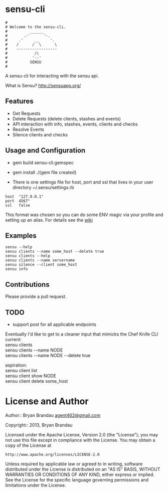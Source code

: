 sensu-cli
=========
```
#
# Welcome to the sensu-cli.
#          ______
#       .-'      '-.
#     .'     __     '.
#    /      /  \      \
#    ------------------
#            /\
#           '--'
#          SENSU
#
```
A sensu-cli for interacting with the sensu api.

What is Sensu? http://sensuapp.org/

Features
--------
* Get Requests
* Delete Requests (delete clients, stashes and events)
* API interaction with info, stashes, events, clients and checks
* Resolve Events
* Silence clients and checks


Usage and Configuration
-----------------------
* gem build sensu-cli.gemspec
* gem install ./{gem file created}

* There is one settings file for host, port and ssl that lives in your user directory ~/.sensu/settings.rb

````
host  "127.0.0.1"
port  4567"
ssl   false
````
This format was chosen so you can do some ENV magic via your profile and setting up an alias. For details see the [wiki](https://github.com/agent462/sensu-cli/wiki)



Examples
-----------
````
sensu --help
sensu clients --name some_host --delete true
sensu clients --help
sensu clients --name servername
sensu silence --client some_host
sensu info
````
Contributions
-------------
Please provide a pull request.

TODO
----
* support post for all applicable endpoints

Eventually I'd like to get to a cleaner input that mimicks the Chef Knife CLI   
current:   
sensu clients   
sensu clients --name NODE   
sensu clients --name NODE --delete true   
   
aspiration:   
sensu client list   
sensu client show NODE   
sensu client delete some_host   

License and Author
==================

Author:: Bryan Brandau <agent462@gmail.com>

Copyright:: 2013, Bryan Brandau

Licensed under the Apache License, Version 2.0 (the "License");
you may not use this file except in compliance with the License.
You may obtain a copy of the License at

    http://www.apache.org/licenses/LICENSE-2.0

Unless required by applicable law or agreed to in writing, software
distributed under the License is distributed on an "AS IS" BASIS,
WITHOUT WARRANTIES OR CONDITIONS OF ANY KIND, either express or implied.
See the License for the specific language governing permissions and
limitations under the License.
